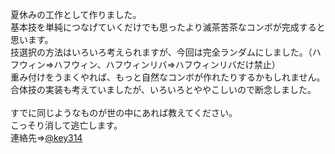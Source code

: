 夏休みの工作として作りました。<br>
基本技を単純につなげていくだけでも思ったより滅茶苦茶なコンボが完成すると思います。<br>
技選択の方法はいろいろ考えられますが、今回は完全ランダムにしました。（ハフウィン⇒ハフウィン、ハフウィンリバ⇒ハフウィンリバだけ禁止）<br>
重み付けをうまくやれば、もっと自然なコンボが作れたりするかもしれません。<br>
合体技の実装も考えていましたが、いろいろとややこしいので断念しました。<br>
<br>
すでに同じようなものが世の中にあれば教えてください。<br>
こっそり消して逃亡します。<br>
連絡先⇒<a href="https://twitter.com/key314">@key314</a>
